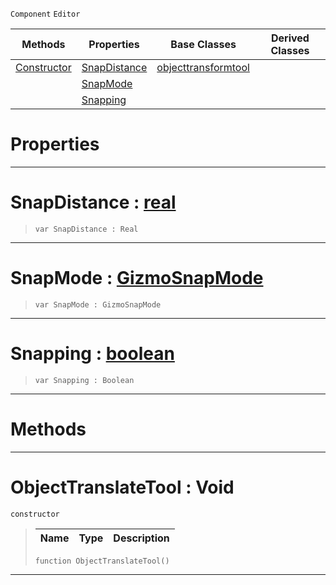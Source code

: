 `Component` `Editor`



|Methods|Properties|Base Classes|Derived Classes|
|---|---|---|---|
|[ Constructor](https://github.com/ArendDanielek/ZeroDocsTest/blob/master/code_reference/class_reference/objecttranslatetool.markdown#objecttranslatetool-void)|[ SnapDistance](https://github.com/ArendDanielek/ZeroDocsTest/blob/master/code_reference/class_reference/objecttranslatetool.markdown#snapdistance-zero-engine)|[objecttransformtool](https://github.com/ArendDanielek/ZeroDocsTest/blob/master/code_reference/class_reference/objecttransformtool.markdown)| |
| |[ SnapMode](https://github.com/ArendDanielek/ZeroDocsTest/blob/master/code_reference/class_reference/objecttranslatetool.markdown#snapmode-zero-engine-doc)| | |
| |[ Snapping](https://github.com/ArendDanielek/ZeroDocsTest/blob/master/code_reference/class_reference/objecttranslatetool.markdown#snapping-zero-engine-doc)| | |


 #  Properties


---  
 #  SnapDistance : [real](https://github.com/ArendDanielek/ZeroDocsTest/blob/master/code_reference/zilch_base_types/real.markdown)

> 
> ``` lang=cpp, name=Zilch
> var SnapDistance : Real


---  
 #  SnapMode : [GizmoSnapMode](https://github.com/ArendDanielek/ZeroDocsTest/blob/master/code_reference/enum_reference.markdown#gizmosnapmode)

> 
> ``` lang=cpp, name=Zilch
> var SnapMode : GizmoSnapMode


---  
 #  Snapping : [boolean](https://github.com/ArendDanielek/ZeroDocsTest/blob/master/code_reference/zilch_base_types/boolean.markdown)

> 
> ``` lang=cpp, name=Zilch
> var Snapping : Boolean


---  
 #  Methods


---  
 #  ObjectTranslateTool : Void

 `constructor`

> 
> |Name|Type|Description|
> |---|---|---|
> ``` lang=cpp, name=Zilch
> function ObjectTranslateTool()
> ``` 


---  
 
  
  
  
  
  
  
  

 